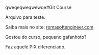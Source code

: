 qweqeqweqwewqe#Git Course

Arquivo para teste.

Saiba mais no site: [romasoftengineer.com](http://romasoftengineer.com)

Gostou do curso, pequeno gafanhoto? 

Faz aquele PIX diferenciado.